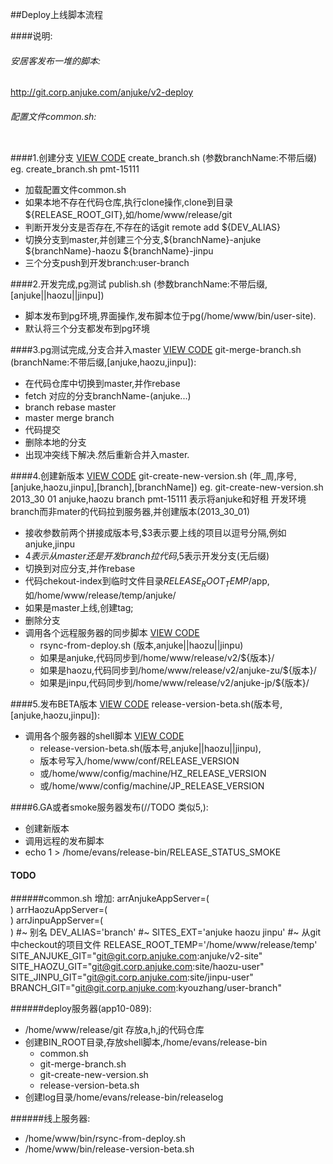 ##Deploy上线脚本流程

####说明:
###### 安居客发布一堆的脚本:
 http://git.corp.anjuke.com/anjuke/v2-deploy

###### 配置文件common.sh:
````

````

####1.创建分支 [VIEW CODE](http://git.corp.anjuke.com/kyouzhang/publishShell/blob/master/deploy/create_branch.sh)
    create_branch.sh (参数branchName:不带后缀)
    eg. create_branch.sh pmt-15111
* 加载配置文件common.sh
* 如果本地不存在代码仓库,执行clone操作,clone到目录${RELEASE_ROOT_GIT},如/home/www/release/git
* 判断开发分支是否存在,不存在的话git remote add ${DEV_ALIAS}
* 切换分支到master,并创建三个分支,${branchName}-anjuke ${branchName}-haozu ${branchName}-jinpu
* 三个分支push到开发branch:user-branch

####2.开发完成,pg测试 
    publish.sh (参数branchName:不带后缀,[anjuke||haozu||jinpu])
* 脚本发布到pg环境,界面操作,发布脚本位于pg(/home/www/bin/user-site).
* 默认将三个分支都发布到pg环境

####3.pg测试完成,分支合并入master [VIEW CODE](http://git.corp.anjuke.com/kyouzhang/publishShell/blob/master/deploy/git-merge-branch.sh)
    git-merge-branch.sh (branchName:不带后缀,[anjuke,haozu,jinpu]):

* 在代码仓库中切换到master,并作rebase
* fetch 对应的分支branchName-(anjuke...)
* branch rebase master
* master merge branch
* 代码提交
* 删除本地的分支
* 出现冲突线下解决.然后重新合并入master.

####4.创建新版本 [VIEW CODE](http://git.corp.anjuke.com/kyouzhang/publishShell/blob/master/deploy/git-create-new-version.sh)
    git-create-new-version.sh (年_周,序号,[anjuke,haozu,jinpu],[branch],[branchName])
    eg. git-create-new-version.sh 2013_30 01 anjuke,haozu branch pmt-15111
    表示将anjuke和好租 开发环境branch而非mater的代码拉到服务器,并创建版本(2013_30_01)

* 接收参数前两个拼接成版本号,$3表示要上线的项目以逗号分隔,例如 anjuke,jinpu
* $4表示从master还是开发branch拉代码,$5表示开发分支(无后缀)
* 切换到对应分支,并作rebase
* 代码chekout-index到临时文件目录$RELEASE_ROOT_TEMP/$app,如/home/www/release/temp/anjuke/
* 如果是master上线,创建tag;
* 删除分支
* 调用各个远程服务器的同步脚本 [VIEW CODE](http://git.corp.anjuke.com/kyouzhang/publishShell/blob/master/server/rsync-from-deploy.sh)
  * rsync-from-deploy.sh (版本,anjuke||haozu||jinpu)
  * 如果是anjuke,代码同步到/home/www/release/v2/${版本}/
  * 如果是haozu,代码同步到/home/www/release/v2/anjuke-zu/${版本}/
  * 如果是jinpu,代码同步到/home/www/release/v2/anjuke-jp/${版本}/



####5.发布BETA版本 [VIEW CODE](http://git.corp.anjuke.com/kyouzhang/publishShell/blob/master/deploy/release-version-beta.sh)
    release-version-beta.sh(版本号,[anjuke,haozu,jinpu]):
    
* 调用各个服务器的shell脚本 [VIEW CODE](http://git.corp.anjuke.com/kyouzhang/publishShell/blob/master/server/release-version-beta.sh)
    * release-version-beta.sh(版本号,anjuke||haozu||jinpu),
    * 版本号写入/home/www/conf/RELEASE_VERSION
    * 或/home/www/config/machine/HZ_RELEASE_VERSION
    * 或/home/www/config/machine/JP_RELEASE_VERSION

####6.GA或者smoke服务器发布(//TODO 类似5,):

* 创建新版本
* 调用远程的发布脚本
* echo 1 > /home/evans/release-bin/RELEASE_STATUS_SMOKE


#### TODO
######common.sh 增加:
    arrAnjukeAppServer=(\
    )
    arrHaozuAppServer=(\
    )
    arrJinpuAppServer=(\
    )
    #~ 别名
    DEV_ALIAS='branch'
    #~ 
    SITES_EXT='anjuke haozu jinpu'
    #~ 从git中checkout的项目文件
    RELEASE_ROOT_TEMP='/home/www/release/temp'
    SITE_ANJUKE_GIT="git@git.corp.anjuke.com:anjuke/v2-site"
    SITE_HAOZU_GIT="git@git.corp.anjuke.com:site/haozu-user"
    SITE_JINPU_GIT="git@git.corp.anjuke.com:site/jinpu-user"
    BRANCH_GIT="git@git.corp.anjuke.com:kyouzhang/user-branch"

######deploy服务器(app10-089):

* /home/www/release/git 存放a,h,j的代码仓库
* 创建BIN_ROOT目录,存放shell脚本,/home/evans/release-bin
  * common.sh
  * git-merge-branch.sh
  * git-create-new-version.sh
  * release-version-beta.sh
* 创建log目录/home/evans/release-bin/releaselog

######线上服务器:
 
* /home/www/bin/rsync-from-deploy.sh
* /home/www/bin/release-version-beta.sh

